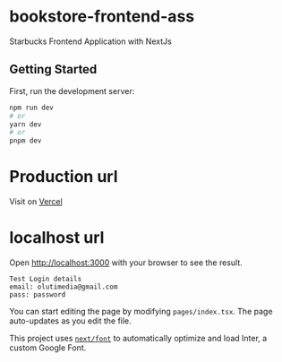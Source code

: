 # bookstore-frontend-ass

Starbucks Frontend Application with NextJs

## Getting Started

First, run the development server:

```bash
npm run dev
# or
yarn dev
# or
pnpm dev
```

# Production url

Visit on [Vercel](/)

# localhost url

Open [http://localhost:3000](http://localhost:3000) with your browser to see the result.

```
Test Login details
email: olutimedia@gmail.com
pass: password
```

You can start editing the page by modifying `pages/index.tsx`. The page auto-updates as you edit the file.

This project uses [`next/font`](https://nextjs.org/docs/basic-features/font-optimization) to automatically optimize and load Inter, a custom Google Font.
